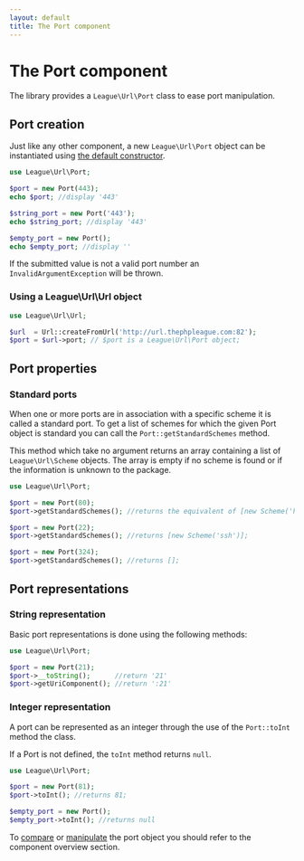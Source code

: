 ```yaml
---
layout: default
title: The Port component
---
```


# The Port component

The library provides a `League\Url\Port` class to ease port manipulation.

## Port creation

Just like any other component, a new `League\Url\Port` object can be instantiated using [the default constructor](/4.0/components/overview/#component-instantation).

~~~php
use League\Url\Port;

$port = new Port(443);
echo $port; //display '443'

$string_port = new Port('443');
echo $string_port; //display '443'

$empty_port = new Port();
echo $empty_port; //display ''
~~~

<p class="message-warning">If the submitted value is not a valid port number an <code>InvalidArgumentException</code> will be thrown.</p>

### Using a League\Url\Url object

~~~php
use League\Url\Url;

$url  = Url::createFromUrl('http://url.thephpleague.com:82');
$port = $url->port; // $port is a League\Url\Port object;
~~~

## Port properties

### Standard ports

When one or more ports are in association with a specific scheme it is called a standard port. To get a list of schemes for which the given Port object is standard you can call the `Port::getStandardSchemes` method.

This method which take no argument returns an array containing a list of `League\Url\Scheme` objects. The array is empty if no scheme is found or if the information is unknown to the package.

~~~php
use League\Url\Port;

$port = new Port(80);
$port->getStandardSchemes(); //returns the equivalent of [new Scheme('http'), new Scheme('ws')];

$port = new Port(22);
$port->getStandardSchemes(); //returns [new Scheme('ssh')];

$port = new Port(324);
$port->getStandardSchemes(); //returns [];
~~~

## Port representations

### String representation

Basic port representations is done using the following methods:

~~~php
use League\Url\Port;

$port = new Port(21);
$port->__toString();      //return '21'
$port->getUriComponent(); //return ':21'
~~~

### Integer representation

A port can be represented as an integer through the use of the `Port::toInt` method the class.

<p class="message-info">If a Port is not defined, the <code>toInt</code> method returns <code>null</code>.</p>

~~~php
use League\Url\Port;

$port = new Port(81);
$port->toInt(); //returns 81;

$empty_port = new Port();
$empty_port->toInt(); //returns null
~~~

To [compare](/4.0/components/overview/#components-comparison) or [manipulate](/4.0/components/overview/#components-modification) the port object you should refer to the component overview section.